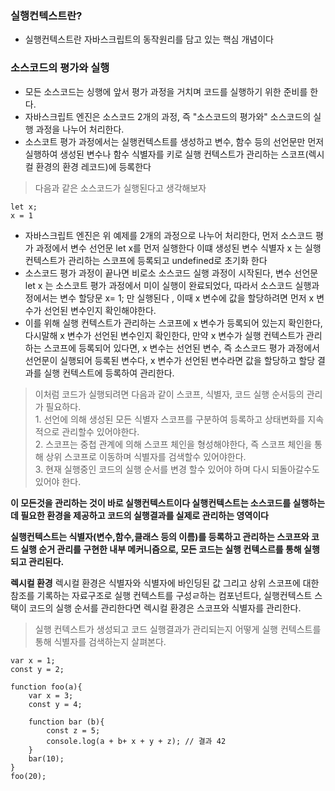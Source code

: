 ### 실행컨텍스트란?
- 실행컨텍스트란 자바스크립트의 동작원리를 담고 있는 핵심 개념이다

### 소스코드의 평가와 실행 
- 모든 소스코드는 싱행에 앞서 평가 과정을 거치며 코드를 실행하기 위한 준비를 한다.
- 자바스크립트 엔진은 소스코드 2개의 과정, 즉 "소스코드의 평가와" 소스코드의 실행 과정을 나누어 처리한다.
- 소스코트 평가 과정에서는 실행컨텍스트를 생성하고 변수, 함수 등의 선언문만 먼저 실행하여 생성된 변수나 함수 식별자를 키로 실행 컨텍스트가 관리하는 스코프(렉시컬 환경의 환경 레코드)에 등록한다

> 다음과 같은 소스코드가 실행된다고 생각해보자
```
let x;
x = 1
```
- 자바스크립트 엔진은 위 예제를 2개의 과정으로 나누어 처리한다, 먼저 소스코드 평가 과정에서 변수 선언문 let x를 먼저 실행한다 이떄 생성된 변수 식별자 x 는 실행 컨텍스트가 관리하는 스코프에 등록되고 undefined로 초기화 한다
- 소스코드 평가 과정이 끝나면 비로소 소스코드 실행 과정이 시작된다, 변수 선언문 let x 는 소스코트 평가 과정에서 미이 실행이 완료되었다, 따라서 소스코드 실행과정에서는 변수 할당문 x= 1; 만 실행된다 , 이때 x 변수에 값을 할당하려면 먼저 x 변수가 선언된 변수인지 확인해야한다.
- 이를 위해 실행 컨텍스트가 관리하는 스코프에 x 변수가 등록되어 있는지 확인한다, 다시말해 x 변수가 선언된 변수인지 확인한다, 만약 x 변수가 실행 컨텍스트가 관리하는 스코프에 등록되어 있다면, x 변수는 선언된 변수, 즉 소스코드 평가 과정에서 선언문이 실행되어 등록된 변수다, x 변수가 선언된 변수라면 값을 할당하고 할당 결과를 실행 컨텍스트에 등록하여 관리한다.

> 이처럼 코드가 실행되려면 다음과 같이 스코프, 식별자, 코드 실행 순서등의 관리가 필요하다.
    <br> 1. 선언에 의해 생성된 모든 식별자 스코프를 구분하여 등록하고 상태변화를 지속적으로 관리할수 있어야한다.
    <br> 2. 스코프는 중첩 관계에 의해 스코프 체인을 형성해야한다, 즉 스코프 체인을 통해 상위 스코프로 이동하며 식별자를 검색할수 있어야한다.
    <br> 3. 현재 실행중인 코드의 실행 순서를 변경 할수 있어야 하며 다시 되돌아갈수도 있어야 한다.


**이 모든것을 관리하는 것이 바로 실행컨텍스트이다 실행컨텍스트는 소스코드를 실행하는데 필요한 환경을 제공하고 코드의 실행결과를 실제로 관리하는 영역이다**

**실행컨텍스트는 식별자(변수,함수,클래스 등의 이름)를 등록하고 관리하는 스코프와 코드 실행 순거 관리를 구현한 내부 메커니즘으로, 모든 코드는 실행 컨텍스르를 통해 실행되고 관리된다.**


**렉시컬 환경**
렉시컬 환경은 식별자와 식별자에 바인딩된 값 그리고 상위 스코프에 대한 참조를 기록하는 자료구조로 실행 컨텍스트를 구성ㄹ하는 컴포넌트다, 실행컨텍스트 스택이 코드의 실행 순서를 관리한다면 렉시컬 환경은 스코프와 식별자를 관리한다.


> 실행 컨텍스트가 생성되고 코드 실행결과가 관리되는지 어떻게 실행 컨텍스트를 통해 식별자를 검색하는지 살펴본다.
```
var x = 1;
const y = 2;

function foo(a){
    var x = 3;
    const y = 4;

    function bar (b){
        const z = 5;
        console.log(a + b+ x + y + z); // 결과 42
    }
    bar(10);
}
foo(20);
```


